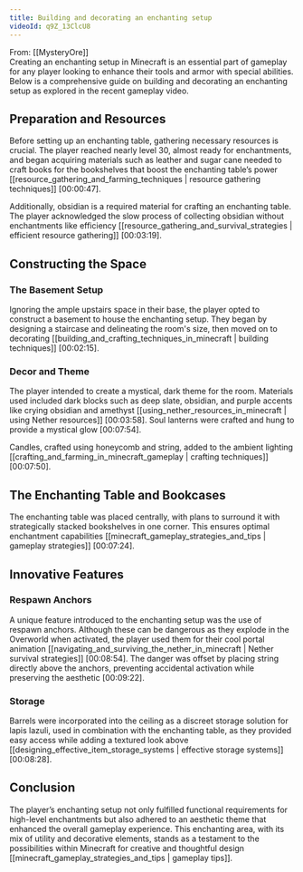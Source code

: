 ```yaml
---
title: Building and decorating an enchanting setup
videoId: q9Z_13ClcU8
---
```


From: [[MysteryOre]] <br/> 
Creating an enchanting setup in Minecraft is an essential part of gameplay for any player looking to enhance their tools and armor with special abilities. Below is a comprehensive guide on building and decorating an enchanting setup as explored in the recent gameplay video.

## Preparation and Resources

Before setting up an enchanting table, gathering necessary resources is crucial. The player reached nearly level 30, almost ready for enchantments, and began acquiring materials such as leather and sugar cane needed to craft books for the bookshelves that boost the enchanting table’s power [[resource_gathering_and_farming_techniques | resource gathering techniques]] <a class="yt-timestamp" data-t="00:00:47">[00:00:47]</a>.

Additionally, obsidian is a required material for crafting an enchanting table. The player acknowledged the slow process of collecting obsidian without enchantments like efficiency [[resource_gathering_and_survival_strategies | efficient resource gathering]] <a class="yt-timestamp" data-t="00:03:19">[00:03:19]</a>.

## Constructing the Space

### The Basement Setup

Ignoring the ample upstairs space in their base, the player opted to construct a basement to house the enchanting setup. They began by designing a staircase and delineating the room's size, then moved on to decorating [[building_and_crafting_techniques_in_minecraft | building techniques]] <a class="yt-timestamp" data-t="00:02:15">[00:02:15]</a>.

### Decor and Theme

The player intended to create a mystical, dark theme for the room. Materials used included dark blocks such as deep slate, obsidian, and purple accents like crying obsidian and amethyst [[using_nether_resources_in_minecraft | using Nether resources]] <a class="yt-timestamp" data-t="00:03:58">[00:03:58]</a>. Soul lanterns were crafted and hung to provide a mystical glow <a class="yt-timestamp" data-t="00:07:54">[00:07:54]</a>.

Candles, crafted using honeycomb and string, added to the ambient lighting [[crafting_and_farming_in_minecraft_gameplay | crafting techniques]] <a class="yt-timestamp" data-t="00:07:50">[00:07:50]</a>.

## The Enchanting Table and Bookcases

The enchanting table was placed centrally, with plans to surround it with strategically stacked bookshelves in one corner. This ensures optimal enchantment capabilities [[minecraft_gameplay_strategies_and_tips | gameplay strategies]] <a class="yt-timestamp" data-t="00:07:24">[00:07:24]</a>.

## Innovative Features

### Respawn Anchors

A unique feature introduced to the enchanting setup was the use of respawn anchors. Although these can be dangerous as they explode in the Overworld when activated, the player used them for their cool portal animation [[navigating_and_surviving_the_nether_in_minecraft | Nether survival strategies]] <a class="yt-timestamp" data-t="00:08:54">[00:08:54]</a>. The danger was offset by placing string directly above the anchors, preventing accidental activation while preserving the aesthetic <a class="yt-timestamp" data-t="00:09:22">[00:09:22]</a>.

### Storage

Barrels were incorporated into the ceiling as a discreet storage solution for lapis lazuli, used in combination with the enchanting table, as they provided easy access while adding a textured look above [[designing_effective_item_storage_systems | effective storage systems]] <a class="yt-timestamp" data-t="00:08:28">[00:08:28]</a>.

## Conclusion

The player’s enchanting setup not only fulfilled functional requirements for high-level enchantments but also adhered to an aesthetic theme that enhanced the overall gameplay experience. This enchanting area, with its mix of utility and decorative elements, stands as a testament to the possibilities within Minecraft for creative and thoughtful design [[minecraft_gameplay_strategies_and_tips | gameplay tips]].
